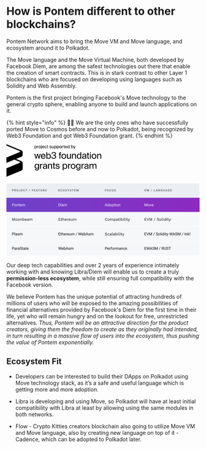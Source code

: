 # How is Pontem different to other blockchains?

Pontem Network aims to bring the Move VM and Move language, and ecosystem around it to Polkadot.

The Move language and the Move Virtual Machine, both developed by Facebook Diem, are among the safest technologies out there that enable the creation of smart contracts. This is in stark contrast to other Layer 1 blockchains who are focused on developing using languages such as Solidity and Web Assembly.

Pontem is the first project bringing Facebook's Move technology to the general crypto sphere, enabling anyone to build and launch applications on it. 

{% hint style="info" %}
🧙‍♂️ We are the only ones who have successfully ported Move to Cosmos before and now to Polkadot, being recognized by Web3 Foundation and got Web3 Foundation grant.
{% endhint %}

![W3F Grant](../assets/w3f_grant.png "Project Supported By Web3 Foundation Grants Program")

![Comparison](../assets/illustrations/comparison.png "Comparison")

Our deep tech capabilities and over 2 years of experience intimately working with and knowing Libra/Diem will enable us to create a truly **permission-less ecosystem**, while still ensuring full compatibility with the Facebook version.

We believe Pontem has the unique potential of attracting hundreds of millions of users who will be exposed to the amazing possibilities of financial alternatives provided by Facebook's Diem for the first time in their life, yet who will remain hungry and on the lookout for free, unrestricted alternatives. _Thus, Pontem will be an attractive direction for the product creators, giving them the freedom to create as they originally had intended, in turn resulting in a massive flow of users into the ecosystem, thus pushing the value of Pontem exponentially._

## Ecosystem Fit

* Developers can be interested to build their DApps on Polkadot using Move technology stack, as it’s a safe and useful language which is getting more and more adoption.

* Libra is developing and using Move, so Polkadot will have at least initial compatibility with Libra at least by allowing using the same modules in both networks.

* Flow - Crypto Kitties creators blockchain also going to utilize Move VM and Move language, also by creating new language on top of it - Cadence, which can be adopted to Polkadot later.
